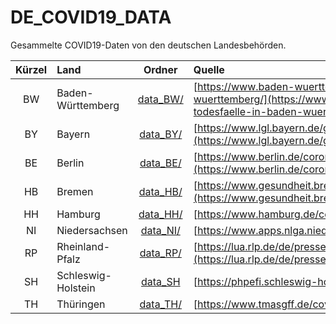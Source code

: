 # DE_COVID19_DATA

Gesammelte COVID19-Daten von den deutschen Landesbehörden.

| Kürzel      | Land               | Ordner               | Quelle |
| :-:         | :--                | :-:                  | :--    |
| BW          | Baden-Württemberg  | [data_BW/](data_BW/) | [https://www.baden-wuerttemberg.de/de/service/presse/pressemitteilung/pid/infektionen-und-todesfaelle-in-baden-wuerttemberg/](https://www.baden-wuerttemberg.de/de/service/presse/pressemitteilung/pid/infektionen-und-todesfaelle-in-baden-wuerttemberg/) |
| BY          | Bayern             | [data_BY/](data_BY/) | [https://www.lgl.bayern.de/gesundheit/infektionsschutz/infektionskrankheiten_a_z/coronavirus/karte_coronavirus/index.htm](https://www.lgl.bayern.de/gesundheit/infektionsschutz/infektionskrankheiten_a_z/coronavirus/karte_coronavirus/index.htm) |
| BE          | Berlin             | [data_BE/](data_BE/) | [https://www.berlin.de/corona/lagebericht/desktop/corona.html#fallzahlen](https://www.berlin.de/corona/lagebericht/desktop/corona.html#fallzahlen) |
| HB          | Bremen             | [data_HB/](data_HB/) | [https://www.gesundheit.bremen.de/service/aktuelles_aus_dem_ressort/pressemitteilungen-32660](https://www.gesundheit.bremen.de/service/aktuelles_aus_dem_ressort/pressemitteilungen-32660) |
| HH          | Hamburg            | [data_HH/](data_HH/) | [https://www.hamburg.de/corona-zahlen/](https://www.hamburg.de/corona-zahlen/) |
| NI          | Niedersachsen      | [data_NI/](data_NI/) | [https://www.apps.nlga.niedersachsen.de/corona/iframe.php](https://www.apps.nlga.niedersachsen.de/corona/iframe.php) |
| RP          | Rheinland-Pfalz    | [data_RP/](data_RP/) | [https://lua.rlp.de/de/presse/detail/news/News/detail/coronavirus-sars-cov-2-aktuelle-fallzahlen-fuer-rheinland-pfalz/](https://lua.rlp.de/de/presse/detail/news/News/detail/coronavirus-sars-cov-2-aktuelle-fallzahlen-fuer-rheinland-pfalz/) |
| SH          | Schleswig-Holstein | [data_SH](data_SH/) | [https://phpefi.schleswig-holstein.de/corona/](https://phpefi.schleswig-holstein.de/corona/)
| TH          | Thüringen          | [data_TH/](data_TH/) | [https://www.tmasgff.de/covid-19/fallzahlen](https://www.tmasgff.de/covid-19/fallzahlen) |

